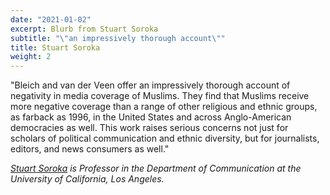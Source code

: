 ```yaml
---
date: "2021-01-02"
excerpt: Blurb from Stuart Soroka
subtitle: "\"an impressively thorough account\""
title: Stuart Soroka
weight: 2
---
```


"Bleich and van der Veen offer an impressively thorough account of negativity in media coverage of Muslims. They find that Muslims receive more negative coverage than a range of other religious and ethnic groups, as farback as 1996, in the United States and across Anglo-American democracies as well. This work raises serious concerns not just for scholars of political communication and ethnic diversity, but for journalists, editors, and news consumers as well."

_[Stuart Soroka](http://www.snsoroka.com/) is Professor in the Department of Communication at the University of California, Los Angeles._
